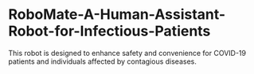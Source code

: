 # RoboMate-A-Human-Assistant-Robot-for-Infectious-Patients
This robot is designed to enhance safety and convenience for COVID-19 patients and individuals affected by contagious diseases.

